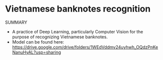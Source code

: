 # Vietnamese banknotes recognition
SUMMARY
  - A practice of Deep Learning, particularly Computer Vision for the purpose of recognizing Vietnamese banknotes.
  - Model can be found here: https://drive.google.com/drive/folders/1WEdVddmv24uyhwh_OQdzPnKeNanuHyAL?usp=sharing
